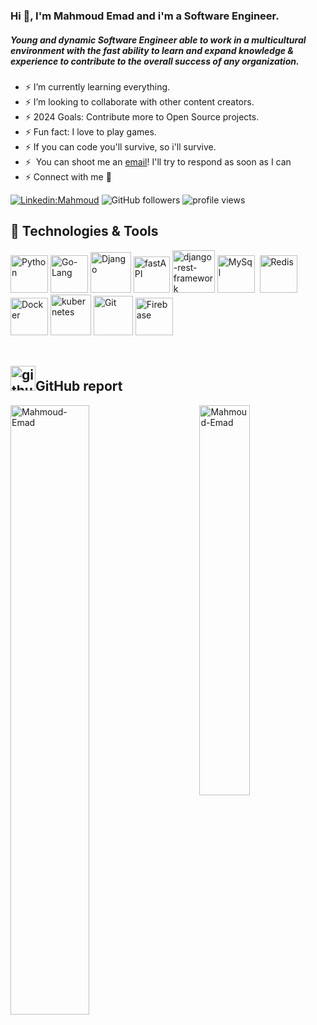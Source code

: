 ### Hi 👋, I'm Mahmoud Emad and i'm a Software Engineer.
##### Young and dynamic Software Engineer able to work in a multicultural environment with the fast ability to learn and expand knowledge & experience to contribute to the overall success of any organization.

<!-- Center coding image -->
<!-- Here i'll write script to uncommint YELLOW and commint WHITE every 12/h -->
<!--<p align="left" width="100%" class="WHITE">
  <img style="width:100%" src="https://user-images.githubusercontent.com/57001890/165177903-0deda619-70a8-4c44-9e8f-ff22a93570ed.gif" />
</p>
 -->
<!-- <p align="center" class="YELLOW">
  <img src="https://i.pinimg.com/originals/91/6b/1c/916b1c0b9788ad87b9ccdfc71bbdadf3.gif" />
</p> -->
<!-- <img alt="Night Coding" src="https://images.squarespace-cdn.com/content/v1/5ca50a787046800d93efeaa5/1559957185322-XOW8D00GTHARX40LKPI4/image-asset.gif" align="right" style="width:50PX;"/> -->

- ⚡ I’m currently learning everything.
- ⚡ I’m looking to collaborate with other content creators.
- ⚡ 2024 Goals: Contribute more to Open Source projects.
- ⚡ Fun fact: I love to play games.
- ⚡ If you can code you'll survive, so i'll survive.
- ⚡ &nbsp;You can shoot me an [email](mahmmoud.hassanein@gmail.com)! I'll try to respond as soon as I can
- ⚡ Connect with me 🤝

[![Linkedin:Mahmoud](https://img.shields.io/badge/-Mahmoud-blue?style=flat-square&logo=Linkedin&logoColor=white&link=https://www.linkedin.com/in/mahmoud-emad-4aa53717a/)](https://www.linkedin.com/in/mahmoud-emad-4aa53717a/)
![GitHub followers](https://img.shields.io/github/followers/Mahmoud-Emad?label=Follow&style=social)
<img alt = "profile views" src="https://komarev.com/ghpvc/?username=Mahmoud-Emad&color=brightgreen"> 

## 🔧 Technologies & Tools
<div width="100%">
  <!-- Python -->
  <img alt="Python" src="https://user-images.githubusercontent.com/57001890/165155770-40654f40-56e8-40ec-8f34-c3bf9b4d64fb.svg" style="width: 60px;">
  <!-- Go-Lang -->
  <img alt="Go-Lang" src="https://user-images.githubusercontent.com/57001890/165156702-b066efea-8263-4e7d-b834-1e00135f038f.png" style="width: 60px">
  <!-- Django -->
  <img alt="Django" src="https://user-images.githubusercontent.com/57001890/165156791-3b32ead9-ee90-45c8-8efc-7e87f67bddf7.png" style="width: 65px">
  <!-- fastAPI -->
  <img alt="fastAPI" src="https://user-images.githubusercontent.com/57001890/165155154-a79f4255-4f91-4521-b5ea-19720acbb7ed.svg" style="width: 58px">
  <!-- django-rest-framework -->
  <img alt="django-rest-framework" src="https://user-images.githubusercontent.com/57001890/165153455-a7c4e407-28fc-415c-ad33-3af733cee0fa.png" style="width: 68px">
  <!-- MySql -->
  <img alt="MySql" src="https://www.freepnglogos.com/uploads/logo-mysql-png/logo-mysql-mysql-logo-png-images-are-download-crazypng-21.png" style="width: 60px">&nbsp;
  <!-- Redis -->
  <img alt="Redis" src="https://user-images.githubusercontent.com/57001890/165156996-d1b2a2b4-0f63-4821-8b45-2ee6ea1681f3.png" style="width: 60px">
  <!-- Docker -->
  <img alt="Docker" src="https://user-images.githubusercontent.com/57001890/165120520-c016bccc-d1f6-4028-975a-5c676a11b2dd.png" style="width: 60px">
  <!-- Docker -->
  <img alt="kubernetes" src="https://user-images.githubusercontent.com/57001890/165157233-eda52fa1-c30c-4450-ab62-4069ed1799ef.png" style="width: 65px">
  <!-- Git -->
  <img alt="Git" src="https://user-images.githubusercontent.com/57001890/165154451-fe8c03e7-ac80-4879-bbaa-2d168b285468.png" style="width: 63px">
  <!-- Firebase -->
  <img alt="Firebase" src="https://www.vectorlogo.zone/logos/firebase/firebase-icon.svg" style="width: 60px">
</div>

<!-- ![snake gif](https://github.com/tanyarajhans/Actions/blob/output/github-contribution-grid-snake.svg) -->


<br>

## <img alt="github" src="https://github.githubassets.com/images/modules/logos_page/Octocat.png" style="width: 40px">GitHub report

<img width="50%" align="left" src="https://github-readme-stats.vercel.app/api?username=Mahmoud-Emad&show_icons=true&include_all_commits=true&theme=radical&hide_border=true" alt="Mahmoud-Emad" />

<img align="right" width="40%" src="https://github-readme-stats.vercel.app/api/top-langs/?username=Mahmoud-Emad&layout=compact&theme=radical&hide_border=true" alt="Mahmoud-Emad" />
 <!-- 
<a  align="center"  href="https://www.buymeacoffee.com/thunderXIII" target="_blank"><img align="center"  src="https://www.buymeacoffee.com/assets/img/custom_images/orange_img.png" alt="Buy Me A Coffee" style="height: 41px !important;width: 174px !important;box-shadow: 0px 3px 2px 0px rgba(190, 190, 190, 0.5) !important;-webkit-box-shadow: 0px 3px 2px 0px rgba(190, 190, 190, 0.5) !important;" ></a>
 -->



